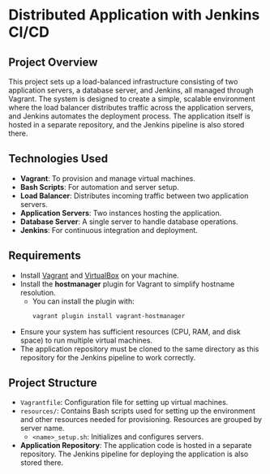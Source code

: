 # Distributed Application with Jenkins CI/CD

## Project Overview

This project sets up a load-balanced infrastructure consisting of two application servers, a database server, and Jenkins, all managed through Vagrant. The system is designed to create a simple, scalable environment where the load balancer distributes traffic across the application servers, and Jenkins automates the deployment process. The application itself is hosted in a separate repository, and the Jenkins pipeline is also stored there.

## Technologies Used

- **Vagrant**: To provision and manage virtual machines.
- **Bash Scripts**: For automation and server setup.
- **Load Balancer**: Distributes incoming traffic between two application servers.
- **Application Servers**: Two instances hosting the application.
- **Database Server**: A single server to handle database operations.
- **Jenkins**: For continuous integration and deployment.

## Requirements

- Install [Vagrant](https://www.vagrantup.com/) and [VirtualBox](https://www.virtualbox.org/) on your machine.
- Install the **hostmanager** plugin for Vagrant to simplify hostname resolution.
  - You can install the plugin with:
    ```bash
    vagrant plugin install vagrant-hostmanager
    ```
- Ensure your system has sufficient resources (CPU, RAM, and disk space) to run multiple virtual machines.
- The application repository must be cloned to the same directory as this repository for the Jenkins pipeline to work correctly.

## Project Structure

- `Vagrantfile`: Configuration file for setting up virtual machines.
- `resources/`: Contains Bash scripts used for setting up the environment and other resources needed for provisioning. Resources are grouped by server name.
  - `<name>_setup.sh`: Initializes and configures servers.
- **Application Repository**: The application code is hosted in a separate repository. The Jenkins pipeline for deploying the application is also stored there.
